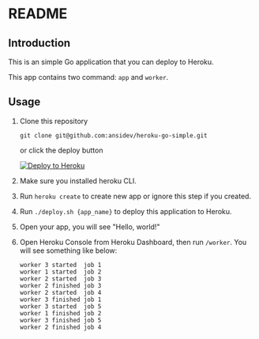 # README

## Introduction

This is an simple Go application that you can deploy to Heroku.

This app contains two command: `app` and `worker`.

## Usage

1. Clone this repository

    ```
    git clone git@github.com:ansidev/heroku-go-simple.git
    ```

    or click the deploy button

    [![Deploy to Heroku](https://www.herokucdn.com/deploy/button.svg)](https://heroku.com/deploy)

2. Make sure you installed heroku CLI.
3. Run `heroku create` to create new app or ignore this step if you created.
4. Run `./deploy.sh {app_name}` to deploy this application to Heroku.
5. Open your app, you will see "Hello, world!"
6. Open Heroku Console from Heroku Dashboard, then run `/worker`. You will see something like below:
    ```
    worker 3 started  job 1
    worker 1 started  job 2
    worker 2 started  job 3
    worker 2 finished job 3
    worker 2 started  job 4
    worker 3 finished job 1
    worker 3 started  job 5
    worker 1 finished job 2
    worker 3 finished job 5
    worker 2 finished job 4
    ```